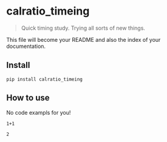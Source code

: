 # calratio_timeing
> Quick timing study. Trying all sorts of new things.


This file will become your README and also the index of your documentation.

## Install

`pip install calratio_timeing`

## How to use

No code exampls for you!

```
1+1
```




    2


